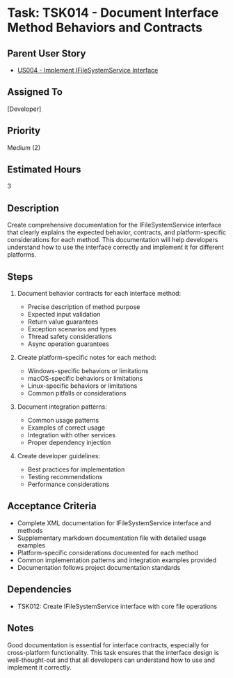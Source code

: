 # Task: TSK014 - Document Interface Method Behaviors and Contracts

## Parent User Story

- [US004 - Implement IFileSystemService Interface](US004-Implement-IFileSystemService-Interface.md)

## Assigned To

[Developer]

## Priority

Medium (2)

## Estimated Hours

3

## Description

Create comprehensive documentation for the IFileSystemService interface that clearly explains the expected behavior, contracts, and platform-specific considerations for each method. This documentation will help developers understand how to use the interface correctly and implement it for different platforms.

## Steps

1. Document behavior contracts for each interface method:
   - Precise description of method purpose
   - Expected input validation
   - Return value guarantees
   - Exception scenarios and types
   - Thread safety considerations
   - Async operation guarantees

2. Create platform-specific notes for each method:
   - Windows-specific behaviors or limitations
   - macOS-specific behaviors or limitations
   - Linux-specific behaviors or limitations
   - Common pitfalls or considerations

3. Document integration patterns:
   - Common usage patterns
   - Examples of correct usage
   - Integration with other services
   - Proper dependency injection

4. Create developer guidelines:
   - Best practices for implementation
   - Testing recommendations
   - Performance considerations

## Acceptance Criteria

- Complete XML documentation for IFileSystemService interface and methods
- Supplementary markdown documentation file with detailed usage examples
- Platform-specific considerations documented for each method
- Common implementation patterns and integration examples provided
- Documentation follows project documentation standards

## Dependencies

- TSK012: Create IFileSystemService interface with core file operations

## Notes

Good documentation is essential for interface contracts, especially for cross-platform functionality. This task ensures that the interface design is well-thought-out and that all developers can understand how to use and implement it correctly.
